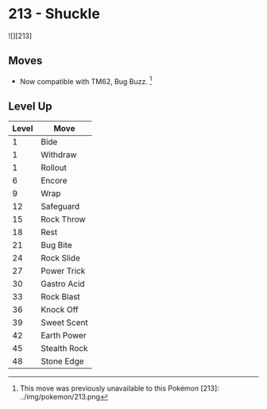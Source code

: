 # 213 - Shuckle
![][213]

## Moves

 - Now compatible with TM62, Bug Buzz. [^1]

## Level Up

Level | Move
---   | ---
  1   | Bide
  1   | Withdraw
  1   | Rollout
  6   | Encore
  9   | Wrap
 12   | Safeguard
 15   | Rock Throw
 18   | Rest
 21   | Bug Bite
 24   | Rock Slide
 27   | Power Trick
 30   | Gastro Acid
 33   | Rock Blast
 36   | Knock Off
 39   | Sweet Scent
 42   | Earth Power
 45   | Stealth Rock
 48   | Stone Edge

[^1]: This move was previously unavailable to this Pokémon
[213]: ../img/pokemon/213.png
